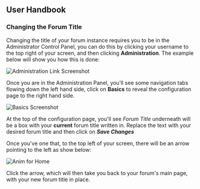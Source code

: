 ## User Handbook
### Changing the Forum Title

Changing the title of your forum instance requires you to be in the Administrator Control Panel, you can do this by clicking your username to the top right of your screen, and then clicking **Administration**. The example below will show you how this is done:

![Administration Link Screenshot](http://i.imgur.com/WZ1Zjx9.gif)

Once you are in the Administration Panel, you'll see some navigation tabs flowing down the left hand side, click on **Basics** to reveal the configuration page to the right hand side.

![Basics Screenshot](http://i.imgur.com/ZMggtZG.png)

At the top of the configuration page, you'll see _Forum Title_ underneath will be a box with your **current** forum title written in. Replace the text with your desired forum title and then click on _**Save Changes**_

Once you've one that, to the top left of your screen, there will be an arrow pointing to the left as show below:

![Anim for Home](http://i.imgur.com/5QJY4fH.gif)

Click the arrow, which will then take you back to your forum's main page, with your new forum title in place.
